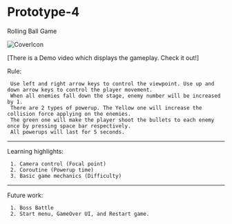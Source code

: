# Prototype-4
Rolling Ball Game


![CoverIcon](https://user-images.githubusercontent.com/52449128/122496204-f0f2b900-d01d-11eb-8800-e1e0adf13df4.png)


[There is a Demo video which displays the gameplay. Check it out!]

Rule:

     Use left and right arrow keys to control the viewpoint. Use up and down arrow keys to control the player movement.
     When all enemies fall down the stage, enemy number will be increased by 1.
     There are 2 types of powerup. The Yellow one will increase the collision force applying on the enemies.
     The green one will make the player shoot the bullets to each enemy once by pressing space bar respectively.
     All powerups will last for 5 seconds.
      

----------------------------------------------------------------------------------------------------------------

Learning highlights: 

     1. Camera control (Focal point)
     2. Coroutine (Powerup time)
     3. Basic game mechanics (Difficulty)
     
     
-----------------------------------------------------------------------------------------------------------------

Future work:

     1. Boss Battle
     2. Start menu, GameOver UI, and Restart game.
